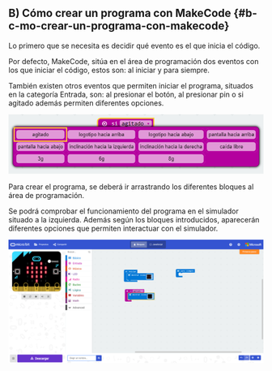 ## B) Cómo crear un programa con MakeCode {#b-c-mo-crear-un-programa-con-makecode}

Lo primero que se necesita es decidir qué evento es el que inicia el código.

Por defecto, MakeCode, sitúa en el área de programación dos eventos con los que iniciar el código, estos son: al iniciar y para siempre.

También existen otros eventos que permiten iniciar el programa, situados en la categoría Entrada, son: al presionar el botón, al presionar pin o si agitado además permiten diferentes opciones.

![](images/image40.png)

Para crear el programa, se deberá ir arrastrando los diferentes bloques al área de programación.

Se podrá comprobar el funcionamiento del programa en el simulador situado a la izquierda. Además según los bloques introducidos, aparecerán diferentes opciones que permiten interactuar con el simulador.

![](images/image41.png)